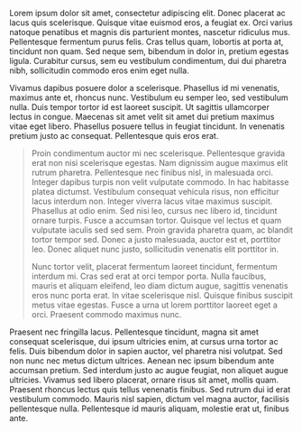 Lorem ipsum dolor sit amet, consectetur adipiscing elit. Donec placerat ac lacus quis scelerisque. Quisque vitae euismod eros, a feugiat ex. Orci varius natoque penatibus et magnis dis parturient montes, nascetur ridiculus mus. Pellentesque fermentum purus felis. Cras tellus quam, lobortis at porta at, tincidunt non quam. Sed neque sem, bibendum in dolor in, pretium egestas ligula. Curabitur cursus, sem eu vestibulum condimentum, dui dui pharetra nibh, sollicitudin commodo eros enim eget nulla.

Vivamus dapibus posuere dolor a scelerisque. Phasellus id mi venenatis, maximus ante et, rhoncus nunc. Vestibulum eu semper leo, sed vestibulum nulla. Duis tempor tortor id est laoreet suscipit. Ut sagittis ullamcorper lectus in congue. Maecenas sit amet velit sit amet dui pretium maximus vitae eget libero. Phasellus posuere tellus in feugiat tincidunt. In venenatis pretium justo ac consequat. Pellentesque quis eros erat.

> Proin condimentum auctor mi nec scelerisque. Pellentesque gravida erat non nisi scelerisque egestas. Nam dignissim augue maximus elit rutrum pharetra. Pellentesque nec finibus nisl, in malesuada orci. Integer dapibus turpis non velit vulputate commodo. In hac habitasse platea dictumst. Vestibulum consequat vehicula risus, non efficitur lacus interdum non. Integer viverra lacus vitae maximus suscipit. Phasellus at odio enim. Sed nisi leo, cursus nec libero id, tincidunt ornare turpis. Fusce a accumsan tortor. Quisque vel lectus et quam vulputate iaculis sed sed sem. Proin gravida pharetra quam, ac blandit tortor tempor sed. Donec a justo malesuada, auctor est et, porttitor leo. Donec aliquet nunc justo, sollicitudin venenatis elit porttitor in.
>
> Nunc tortor velit, placerat fermentum laoreet tincidunt, fermentum interdum mi. Cras sed erat at orci tempor porta. Nulla faucibus, mauris et aliquam eleifend, leo diam dictum augue, sagittis venenatis eros nunc porta erat. In vitae scelerisque nisl. Quisque finibus suscipit metus vitae egestas. Fusce a urna ut lorem porttitor laoreet eget a orci. Praesent commodo maximus nunc.

Praesent nec fringilla lacus. Pellentesque tincidunt, magna sit amet consequat scelerisque, dui ipsum ultricies enim, at cursus urna tortor ac felis. Duis bibendum dolor in sapien auctor, vel pharetra nisi volutpat. Sed non nunc nec metus dictum ultrices. Aenean nec ipsum bibendum ante accumsan pretium. Sed interdum justo ac augue feugiat, non aliquet augue ultricies. Vivamus sed libero placerat, ornare risus sit amet, mollis quam. Praesent rhoncus lectus quis tellus venenatis finibus. Sed rutrum dui id erat vestibulum commodo. Mauris nisl sapien, dictum vel magna auctor, facilisis pellentesque nulla. Pellentesque id mauris aliquam, molestie erat ut, finibus ante.
